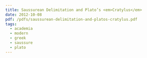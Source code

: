 ```yaml
---
title: Saussurean Delimitation and Plato’s <em>Cratylus</em>
date: 2012-10-08
pdf: /pdfs/saussurean-delimitation-and-platos-cratylus.pdf
tags:
  - academia
  - modern
  - greek
  - saussure
  - plato
---
```

